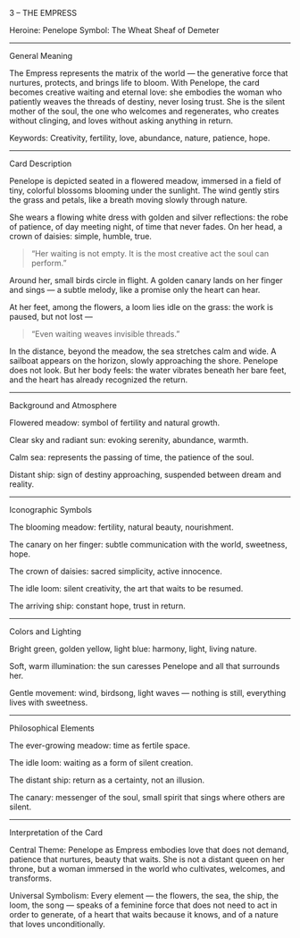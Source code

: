 3 – THE EMPRESS

Heroine: Penelope
Symbol: The Wheat Sheaf of Demeter


---

General Meaning

The Empress represents the matrix of the world — the generative force that nurtures, protects, and brings life to bloom.
With Penelope, the card becomes creative waiting and eternal love: she embodies the woman who patiently weaves the threads of destiny, never losing trust.
She is the silent mother of the soul, the one who welcomes and regenerates, who creates without clinging, and loves without asking anything in return.

Keywords: Creativity, fertility, love, abundance, nature, patience, hope.


---

Card Description

Penelope is depicted seated in a flowered meadow, immersed in a field of tiny, colorful blossoms blooming under the sunlight.
The wind gently stirs the grass and petals, like a breath moving slowly through nature.

She wears a flowing white dress with golden and silver reflections: the robe of patience, of day meeting night, of time that never fades.
On her head, a crown of daisies: simple, humble, true.

> “Her waiting is not empty. It is the most creative act the soul can perform.”



Around her, small birds circle in flight.
A golden canary lands on her finger and sings — a subtle melody, like a promise only the heart can hear.

At her feet, among the flowers, a loom lies idle on the grass: the work is paused, but not lost —

> “Even waiting weaves invisible threads.”



In the distance, beyond the meadow, the sea stretches calm and wide.
A sailboat appears on the horizon, slowly approaching the shore.
Penelope does not look. But her body feels: the water vibrates beneath her bare feet, and the heart has already recognized the return.


---

Background and Atmosphere

Flowered meadow: symbol of fertility and natural growth.

Clear sky and radiant sun: evoking serenity, abundance, warmth.

Calm sea: represents the passing of time, the patience of the soul.

Distant ship: sign of destiny approaching, suspended between dream and reality.



---

Iconographic Symbols

The blooming meadow: fertility, natural beauty, nourishment.

The canary on her finger: subtle communication with the world, sweetness, hope.

The crown of daisies: sacred simplicity, active innocence.

The idle loom: silent creativity, the art that waits to be resumed.

The arriving ship: constant hope, trust in return.



---

Colors and Lighting

Bright green, golden yellow, light blue: harmony, light, living nature.

Soft, warm illumination: the sun caresses Penelope and all that surrounds her.

Gentle movement: wind, birdsong, light waves — nothing is still, everything lives with sweetness.



---

Philosophical Elements

The ever-growing meadow: time as fertile space.

The idle loom: waiting as a form of silent creation.

The distant ship: return as a certainty, not an illusion.

The canary: messenger of the soul, small spirit that sings where others are silent.



---

Interpretation of the Card

Central Theme:
Penelope as Empress embodies love that does not demand, patience that nurtures, beauty that waits.
She is not a distant queen on her throne, but a woman immersed in the world who cultivates, welcomes, and transforms.

Universal Symbolism:
Every element — the flowers, the sea, the ship, the loom, the song — speaks of a feminine force that does not need to act in order to generate, of a heart that waits because it knows, and of a nature that loves unconditionally.
